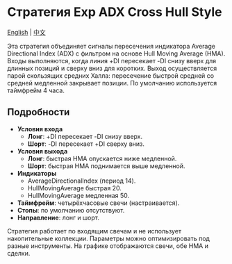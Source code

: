 # Стратегия Exp ADX Cross Hull Style
[English](README.md) | [中文](README_cn.md)

Эта стратегия объединяет сигналы пересечения индикатора Average Directional Index (ADX) с фильтром на основе Hull Moving Average (HMA). Входы выполняются, когда линия +DI пересекает -DI снизу вверх для длинных позиций и сверху вниз для коротких. Выход осуществляется парой скользящих средних Халла: пересечение быстрой средней со средней медленной закрывает позиции. По умолчанию используется таймфрейм 4 часа.

## Подробности
- **Условия входа**  
  - **Лонг**: +DI пересекает -DI снизу вверх.  
  - **Шорт**: -DI пересекает +DI сверху вниз.
- **Условия выхода**  
  - **Лонг**: быстрая HMA опускается ниже медленной.  
  - **Шорт**: быстрая HMA поднимается выше медленной.
- **Индикаторы**  
  - AverageDirectionalIndex (период 14).  
  - HullMovingAverage быстрая 20.  
  - HullMovingAverage медленная 50.
- **Таймфрейм**: четырёхчасовые свечи (настраивается).
- **Стопы**: по умолчанию отсутствуют.
- **Направление**: лонг и шорт.

Стратегия работает по входящим свечам и не использует накопительные коллекции. Параметры можно оптимизировать под разные инструменты. На графике отображаются свечи, обе HMA и сделки.
